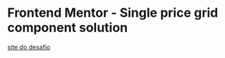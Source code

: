 # Frontend Mentor - Single price grid component solution
<a href="https://ericksm23.github.io/componente_de_grade/index.html">site do desafio</a>